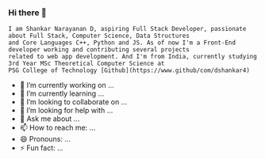 ### Hi there 👋
    I am Shankar Narayanan D, aspiring Full Stack Developer, passionate about Full Stack, Computer Science, Data Structures
    and Core Languages C++, Python and JS. As of now I'm a Front-End developer working and contributing several projects
    related to web app development. And I'm from India, currently studying 3rd Year MSc Theoretical Computer Science at 
    PSG College of Technology [Github](https://www.github/com/dshankar4)

- 🔭 I’m currently working on ...
- 🌱 I’m currently learning ...
- 👯 I’m looking to collaborate on ...
- 🤔 I’m looking for help with ...
- 💬 Ask me about ...
- 📫 How to reach me: ...
- 😄 Pronouns: ...
- ⚡ Fun fact: ...
